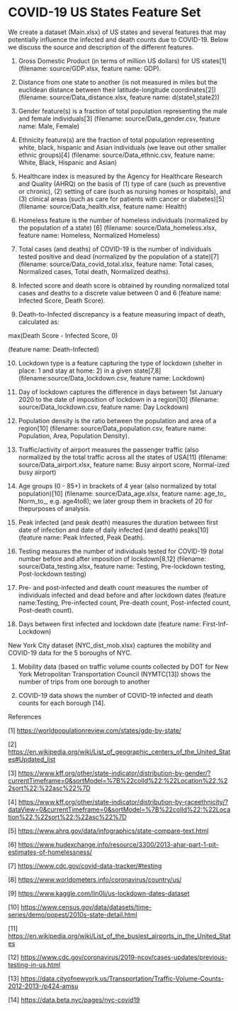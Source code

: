 # COVID-19 US States Feature Set
We create a dataset (Main.xlsx) of US states and several features that may potentially influence the infected and death counts due to COVID-19. Below we discuss the source and description of the different features.

1. Gross Domestic Product (in terms of million US dollars) for US states[1] (filename:  source/GDP.xlsx, feature name:  GDP).

2. Distance from one state to another (is not measured in miles but the euclidean distance between their latitude-longitude  coordinates[2]) (filename: source/Data_distance.xlsx, feature name: d(state1,state2))

3. Gender feature(s) is a fraction of total population representing the male and female individuals[3] (filename: source/Data_gender.csv, feature name:  Male, Female)

4. Ethnicity feature(s) are the fraction of total population representing white, black, hispanic and Asian individuals (we leave out other smaller ethnic groups)[4] (filename: source/Data_ethnic.csv, feature name: White, Black, Hispanic and Asian)

5. Healthcare index is measured by the Agency for Healthcare Research and Quality (AHRQ) on the basis of (1) type of care (such as preventive or chronic), (2) setting of care (such as nursing homes or hospitals), and (3) clinical areas (such as care for patients with cancer or diabetes)[5] (filename: source/Data_health.xlsx, feature name: Health)

6. Homeless feature is the number of homeless individuals (normalized by the population of a state) [6] (filename: source/Data_homeless.xlsx, feature name: Homeless, Normalized Homeless)

7. Total cases (and  deaths) of COVID-19 is the number of individuals tested positive and dead (normalized by the population of a state)[7] (filename: source/Data_covid_total.xlsx, feature name: Total cases, Normalized cases, Total death, Normalized deaths).

8. Infected score and death score is obtained by rounding normalized total cases and deaths to a discrete value between 0 and 6 (feature name: Infected Score, Death Score).

9. Death-to-Infected discrepancy is a feature measuring impact of death, calculated as:

max(Death Score - Infected Score, 0) 

(feature name: Death-Infected)

10. Lockdown type is a feature capturing the type of lockdown (shelter in place: 1 and stay at home: 2) in a given state[7,8] (filename:source/Data_lockdown.csv, feature name: Lockdown)

11. Day of lockdown captures the difference in days between 1st January 2020 to the date of imposition of lockdown in a region[10] (filename: source/Data_lockdown.csv, feature name: Day Lockdown)

12. Population density is the ratio between the population and area of a region[10] (filename: source/Data_population.csv, feature name: Population, Area, Population Density).

13. Traffic/activity of airport measures the passenger traffic (also normalized by the total traffic across all the states of USA[11] (filename: source/Data_airport.xlsx, feature name: Busy airport score, Normal-ized busy airport)

14. Age groups (0 - 85+) in brackets of 4 year (also normalized by total population)[10] (filename: source/Data_age.xlsx, feature name: age_to_ Norm_to_, e.g. age4to8); we later group them in brackets of 20 for thepurposes of analysis.

15. Peak infected (and peak death) measures the duration between first date of infection and date of daily infected (and death) peaks[10] (feature name: Peak Infected, Peak Death).

16. Testing measures the number of individuals tested for COVID-19 (total number before and after imposition of lockdown[8,12] (filename: source/Data_testing.xlsx, feature name: Testing, Pre-lockdown testing, Post-lockdown testing)

17. Pre- and post-infected and death count measures the number of individuals infected and dead before and after lockdown dates (feature name:Testing, Pre-infected count, Pre-death count, Post-infected count, Post-death count).

18. Days between first infected and lockdown date (feature name: First-Inf-Lockdown)



New York City dataset (NYC_dist_mob.xlsx) captures the mobility and COVID-19 data for the 5 boroughs of NYC.

1. Mobility data (based on traffic volume counts collected by DOT for New York Metropolitan Transportation Council (NYMTC[13]) shows the number of trips from one borough to another

2. COVID-19 data shows the number of COVID-19 infected and death counts for each borough [14].

References

[1] https://worldpopulationreview.com/states/gdp-by-state/

[2] https://en.wikipedia.org/wiki/List_of_geographic_centers_of_the_United_States#Updated_list

[3] https://www.kff.org/other/state-indicator/distribution-by-gender/?currentTimeframe=0&sortModel=%7B%22colId%22:%22Location%22,%22sort%22:%22asc%22%7D

[4] https://www.kff.org/other/state-indicator/distribution-by-raceethnicity/?dataView=0&currentTimeframe=0&sortModel=%7B%22colId%22:%22Location%22,%22sort%22:%22asc%22%7D

[5] https://www.ahrq.gov/data/infographics/state-compare-text.html

[6] https://www.hudexchange.info/resource/3300/2013-ahar-part-1-pit-estimates-of-homelessness/

[7] https://www.cdc.gov/covid-data-tracker/#testing

[8] https://www.worldometers.info/coronavirus/country/us/

[9] https://www.kaggle.com/lin0li/us-lockdown-dates-dataset

[10] https://www.census.gov/data/datasets/time-series/demo/popest/2010s-state-detail.html

[11] https://en.wikipedia.org/wiki/List_of_the_busiest_airports_in_the_United_States

[12] https://www.cdc.gov/coronavirus/2019-ncov/cases-updates/previous-testing-in-us.html

[13] https://data.cityofnewyork.us/Transportation/Traffic-Volume-Counts-2012-2013-/p424-amsu

[14] https://data.beta.nyc/pages/nyc-covid19


